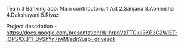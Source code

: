 Team 3 Banking app:
Main contributors:
1.Ajit 
2.Sanjana
3.Abhinisha
4.Dakshayani
5.Riyaz


Project description - https://docs.google.com/presentation/d/1hrpnVzTTCiuI3KP3C2WlET-jOPSXXB11_DvShYn7jwM/edit?usp=drivesdk

